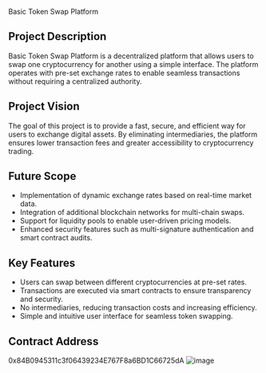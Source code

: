  Basic Token Swap Platform

## Project Description
Basic Token Swap Platform is a decentralized platform that allows users to swap one cryptocurrency for another using a simple interface. The platform operates with pre-set exchange rates to enable seamless transactions without requiring a centralized authority.

## Project Vision
The goal of this project is to provide a fast, secure, and efficient way for users to exchange digital assets. By eliminating intermediaries, the platform ensures lower transaction fees and greater accessibility to cryptocurrency trading.

## Future Scope
- Implementation of dynamic exchange rates based on real-time market data.
- Integration of additional blockchain networks for multi-chain swaps.
- Support for liquidity pools to enable user-driven pricing models.
- Enhanced security features such as multi-signature authentication and smart contract audits.

## Key Features
- Users can swap between different cryptocurrencies at pre-set rates.
- Transactions are executed via smart contracts to ensure transparency and security.
- No intermediaries, reducing transaction costs and increasing efficiency.
- Simple and intuitive user interface for seamless token swapping.

## Contract Address
0x84B0945311c3f06439234E767F8a6BD1C66725dA
![image](https://github.com/user-attachments/assets/a5c074a8-b635-40c3-a6c2-38df51752a32)
